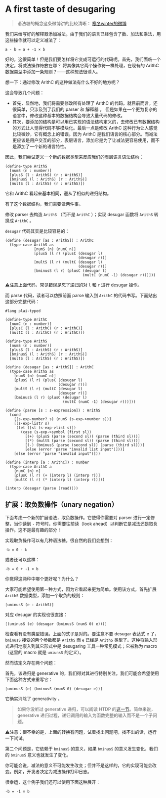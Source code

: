 # A first taste of desugaring

> 语法糖的概念这条微博讲的比较清晰： [寒冬winter的微博](http://weibo.com/1196343093/EmrdvbRDX)

我们来给写好的解释器添加减法。由于我们的语言已经包含了数、加法和乘法，用这些操作就可以定义减法了：

```text
a - b = a + -1 × b
```

好的，这很简单！但是我们要怎样将它变成可运行的代码呢。首先，我们面临一个决定，将减法操作符放在哪？
将其像其它两个操作符一样处理，在现有的 ArithC 数据类型中添加一条规则？——这种想法很诱人。

想一下：通过修改 ArithC 的这种做法有什么不好的地方呢？

这会导致几个问题：

* 首先，显然地，我们将需要修改所有处理了 ArithC 的代码。就目前而言，还很简单，只涉及到了我们的 parser 和 解释器 。 但是如果在一个更为复杂的语言中，修改这种基本的数据结构会导致大量代码的修改。
* 其次，要添加的结构是可以用已实现的语法结构定义的，去修改已有数据结构的方式让人觉得代码不够模块化。最后一点是修改 ArithC 这种行为让人感觉比较微妙，它有概念上的错误。因为 ArithC 是我们语言的核心部分。而减法 更应该是用户交互的部分，表层语言，添加它是为了让减法更容易使用，而不是添加了一个新的语言特性。

因此，我们尝试定义一个新的数据类型来反应我们的表层语言语法结构：

```racket
(define-type ArithS
  [numS (n : number)]
  [plusS (l : ArithS) (r : ArithS)]
  [bminusS (l : ArithS) (r : ArithS)]
  [multS (l : ArithS) (r : ArithS)])
```

它和 ArithC 看起来基本相同，遵从了相似的递归结构。

有了这个数据结构，我们需要做两件事。

修改 parser 去构造 `ArithS` （而不是 `ArithC` ）；实现 desugar 函数将 `ArithS` 转换成 `ArithC` 。

`desugar` 代码其实是比较容易的：

```racket
(define (desugar [as : ArithS]) : ArithC
  (type-case ArithS as
             [numS (n) (numC n)]
             [plusS (l r) (plusC (desugar l)
                                 (desugar r))]
             [multS (l r) (multC (desugar l)
                                 (desugar r))]
             [bminusS (l r) (plusC (desugar l)
                                   (multC (numC -1) (desugar r)))]))
```

⚠️注意上面代码，常见错误是忘了递归的对 `l` 和 `r` 进行 desugar 操作。

而 parse 代码，读者可以仿照前面 parse 输入到 `ArithC` 的代码书写。下面贴出这部分完整代码：

```racket
#lang plai-typed

(define-type ArithC
  [numC (n : number)]
  [plusC (l : ArithC) (r : ArithC)]
  [multC (l : ArithC) (r : ArithC)])

(define-type ArithS
  [numS (n : number)]
  [plusS (l : ArithS) (r : ArithS)]
  [bminusS (l : ArithS) (r : ArithS)]
  [multS (l : ArithS) (r : ArithS)])

(define (desugar [as : ArithS]) : ArithC
  (type-case ArithS as
    [numS (n) (numC n)]
    [plusS (l r) (plusC (desugar l)
                        (desugar r))]
    [multS (l r) (multC (desugar l)
                        (desugar r))]
    [bminusS (l r) (plusC (desugar l)
                          (multC (numC -1) (desugar r)))]))

(define (parse [s : s-expression]) : ArithS
  (cond
    [(s-exp-number? s) (numS (s-exp->number s))]
    [(s-exp-list? s)
     (let ([sl (s-exp->list s)])
       (case (s-exp->symbol (first sl))
         [(+) (plusS (parse (second sl)) (parse (third sl)))]
         [(*) (multS (parse (second sl)) (parse (third sl)))]
         [(-) (bminusS (parse (second sl)) (parse (third sl)))]
         [else (error 'parse "invalid list input")]))]
    [else (error 'parse "invalid input")]))

(define (interp [a : ArithC]) : number
  (type-case ArithC a
    [numC (n) n]
    [plusC (l r) (+ (interp l) (interp r))]
    [multC (l r) (* (interp l) (interp r))]))

(interp (desugar (parse (read))))
```


## 扩展：取负数操作（unary negation）

下面考虑一个新的扩展语法，取负数操作。它使得你需要对 parser 进行一定修整，当你读到 `-` 符号时，你需要往前读（look ahead）以判断它是减法还是取负操作。这不是最有趣的部分！

实现取负操作可以有几种语法糖。很自然的我们会想到：

```text
-b = 0 - b
```

或者还可以这样：

```text
-b = 0 + -1 × b
```

你觉得这两种中哪个更好呢？为什么？

大家可能希望使用第一种方式，因为它看起来更为简单。使用该方式，首先扩展 `ArithS` 数据类型，添加一个取负的规则：

```racket
[uminusS (e : ArithS)]
```

对应 desugar 的实现也很直接：

```racket
[(uminusS (e) (desugar (bminusS (numS 0) e)))]
```

检查看有没有类型错误。上面的式子是对的。要注意不要 desugar 表达式 e 了， `bminusS` 接受的两个参数都是 `ArithS` 而 `e` 已经是 `ArithS` 类型了。这种将输入形式递归地嵌入到其它形式中是 desugaring 工具一种常见模式；它被称为 macro （这里的 macro 就是 `umiunsS` 的定义）。

然而该定义存在两个问题：

首先，该递归是 generative 的，我们得对其进行特别关注。我们可能会希望使用下面这种方式来重写它：

```racket
[uminusS (e) (bminusS (numS 0) (desugar e))]
```

它确实消除了 generativity 。

> 如果你没听过 generative 递归，可以阅读 HTDP 的[这一节](http://www.ccs.neu.edu/home/matthias/HtDP2e/part_five.html)。简单来说，generative 递归过程，递归调用的输入为函数完整的输入而不是一个子问题。

⚠️注意：很不幸的是，上面的转换有问题，试着找出问题吧，找不出的话，运行一下试试。

第二个问题是，它依赖于 `bminusS` 的意义，如果 `bminusS` 的意义发生变化，我们的 `bminusS` 意义也就发生了变化。

你可能会说，减法的意义不可能发生改变；但并不是这样的，它的实现可能会改变。例如，开发者决定为减法操作打印日志。

很幸运，这个例子我们还可以使用下面这种展开：

```text
-b = -1 × b
```
